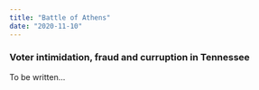```yaml
---
title: "Battle of Athens"
date: "2020-11-10"
---
```


### Voter intimidation, fraud and curruption in Tennessee

To be written...
